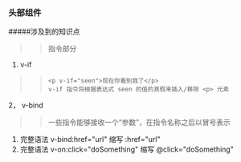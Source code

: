 ### 头部组件

#####涉及到的知识点   
>>指令部分  
1. v-if     
>> `<p v-if="seen">现在你看到我了</p>`  
>> `v-if 指令将根据表达式 seen 的值的真假来插入/移除 <p> 元素`  

2，  v-bind 
>> 一些指令能够接收一个“参数”，在指令名称之后以冒号表示	

1. 完整语法 v-bind:href="url"   缩写  :href="url"  
2. 完整语法 v-on:click="doSomething"   缩写  @click="doSomething" 


